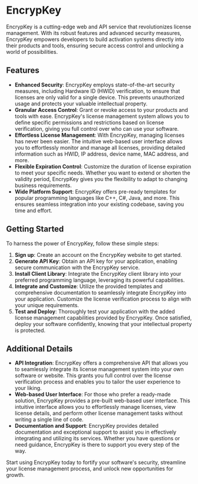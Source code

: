 # EncrypKey

EncrypKey is a cutting-edge web and API service that revolutionizes license management. With its robust features and advanced security measures, EncrypKey empowers developers to build activation systems directly into their products and tools, ensuring secure access control and unlocking a world of possibilities.

## Features

- **Enhanced Security**: EncrypKey employs state-of-the-art security measures, including Hardware ID (HWID) verification, to ensure that licenses are only valid for a single device. This prevents unauthorized usage and protects your valuable intellectual property.
- **Granular Access Control**: Grant or revoke access to your products and tools with ease. EncrypKey's license management system allows you to define specific permissions and restrictions based on license verification, giving you full control over who can use your software.
- **Effortless License Management**: With EncrypKey, managing licenses has never been easier. The intuitive web-based user interface allows you to effortlessly monitor and manage all licenses, providing detailed information such as HWID, IP address, device name, MAC address, and more.
- **Flexible Expiration Control**: Customize the duration of license expiration to meet your specific needs. Whether you want to extend or shorten the validity period, EncrypKey gives you the flexibility to adapt to changing business requirements.
- **Wide Platform Support**: EncrypKey offers pre-ready templates for popular programming languages like C++, C#, Java, and more. This ensures seamless integration into your existing codebase, saving you time and effort.

## Getting Started

To harness the power of EncrypKey, follow these simple steps:

1. **Sign up**: Create an account on the EncrypKey website to get started.
2. **Generate API Key**: Obtain an API key for your application, enabling secure communication with the EncrypKey service.
3. **Install Client Library**: Integrate the EncrypKey client library into your preferred programming language, leveraging its powerful capabilities.
4. **Integrate and Customize**: Utilize the provided templates and comprehensive documentation to seamlessly integrate EncrypKey into your application. Customize the license verification process to align with your unique requirements.
5. **Test and Deploy**: Thoroughly test your application with the added license management capabilities provided by EncrypKey. Once satisfied, deploy your software confidently, knowing that your intellectual property is protected.

## Additional Details

- **API Integration**: EncrypKey offers a comprehensive API that allows you to seamlessly integrate its license management system into your own software or website. This grants you full control over the license verification process and enables you to tailor the user experience to your liking.
- **Web-based User Interface**: For those who prefer a ready-made solution, EncrypKey provides a pre-built web-based user interface. This intuitive interface allows you to effortlessly manage licenses, view license details, and perform other license management tasks without writing a single line of code.
- **Documentation and Support**: EncrypKey provides detailed documentation and exceptional support to assist you in effectively integrating and utilizing its services. Whether you have questions or need guidance, EncrypKey is there to support you every step of the way.

Start using EncrypKey today to fortify your software's security, streamline your license management process, and unlock new opportunities for growth.
